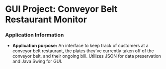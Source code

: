 # GUI Project: Conveyor Belt Restaurant Monitor

### Application Information
- **Application purpose:** An interface to keep track of customers at a conveyor belt restaurant, the plates they've currently taken off of the conveyor belt, and their ongoing bill. Utilizes JSON for data preservation and Java Swing for GUI. 

